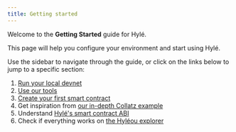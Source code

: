 ```yaml
---
title: Getting started
---
```


Welcome to the **Getting Started** guide for Hylé.

This page will help you configure your environment and start using Hylé.

Use the sidebar to navigate through the guide, or click on the links below to jump to a specific section:

1. [Run your local devnet](devnet.md)
1. [Use our tools](install-cli.md)
1. [Create your first smart contract](your-first-smart-contract.md)
1. Get inspiration from [our in-depth Collatz example](../examples/collatz-example-in-depth.md)
1. Understand [Hylé's smart contract ABI](../general-doc/smart-contract-abi.md)
1. Check if everything works on [the Hyléou explorer](../explorer.md)
